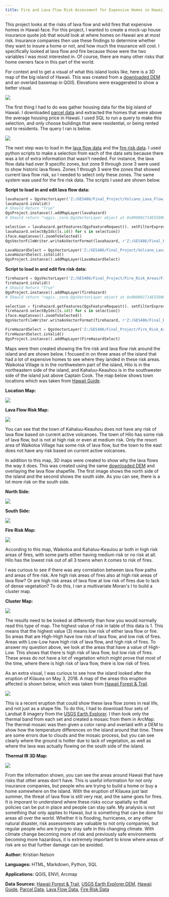 ```yaml
---
title: Fire and Lava Flow Risk Assessment for Expensive Homes in Hawaii
---
```


This project looks at the risks of lava flow and wild fires that expensive homes in Hawaii face. For this project, I wanted to create a mock-up house insurance quote job that would look at where homes on Hawaii are at most risk. Insurance companies then use these findings to determine whether they want to insure a home or not, and how much the insurance will cost. I specifically looked at lava flow and fire because those were the two variables I was most interested in. Of course, there are many other risks that home owners face in this part of the world. 

For context and to get a visual of what this island looks like, here is a 3D map of the big island of Hawaii. This was created from a [downloaded DEM](http://www.soest.hawaii.edu/coasts/data/hawaii/dem.html) and an overlaid basemap in QGIS. Elevations were exaggerated to show a better visual. 

![](truecolorgif.gif)

The first thing I had to do was gather housing data for the big island of Hawaii. I downloaded [parcel data](http://geoportal.hawaii.gov/datasets/1eb5fa03038d49cba930096ea67194e0_5) and extracted the homes that were above the average housing price in Hawaii. I used SQL to run a query to make this selection, and only choose buildings that were residential, or being rented out to residents. The query I ran is below. 

![](ParcelQuery.JPG)

The next step was to load in the [lava flow data](http://geoportal.hawaii.gov/datasets/volcano-lava-flow-hazard-zones) and the [fire risk data](http://geoportal.hawaii.gov/datasets/fire-risk-areas). I used python scripts to make a selection from each of the data sets because there was a lot of extra information that wasn't needed. For instance, the lava flow data had over 9 specific zones, but zone 9 through zone 3 were used to show historic lava flows. Zones 1 through 3 were the zones that showed current lava flow risk, so I needed to select only these zones. The same system was used for the fire risk data. The scripts I used are shown below.

__Script to load in and edit lava flow data:__

```python
lavahazard = QgsVectorLayer('Z:/GES486/Final_Project/Volcano_Lava_Flow_Hazard_Zones/Volcano_Lava_Flow_Hazard_Zones.shp', 'lavahazard')
lavahazard.isValid()
# Should Return "True"
QgsProject.instance().addMapLayer(lavahazard)
# Should return "<qgis._core.QgsVectorLayer object at 0x000001714E5500D8>"

selection = lavahazard.getFeatures(QgsFeatureRequest(). setFilterExpression(u'"hzone" < 4'))
lavahazard.selectByIds([s.id() for s in selection])
iface.mapCanvas().zoomToSelected()
QgsVectorFileWriter.writeAsVectorFormat(lavahazard, r'Z:/GES486/Final_Project/Volcano_Lava_Flow_Hazard_Zones/lavahazardselect.gpkg', 'utf-8', lavahazard.crs(),'GPKG', True)

LavaHazardSelect = QgsVectorLayer('Z:/GES486/Final_Project/Volcano_Lava_Flow_Hazard_Zones/lavahazardselect.gpkg', 'LavaHazardSelect')
LavaHazardSelect.isValid()
QgsProject.instance().addMapLayer(LavaHazardSelect)
```

__Script to load in and edit fire risk data:__

```python
firehazard = QgsVectorLayer('Z:/GES486/Final_Project/Fire_Risk_Areas/Fire_Risk_Areas.shp', 'firehazard')
firehazard.isValid()
# Should Return "True"
QgsProject.instance().addMapLayer(firehazard)
# Should return "<qgis._core.QgsVectorLayer object at 0x000001714E5500D8>"

selection = firehazard.getFeatures(QgsFeatureRequest(). setFilterExpression(u'"risk_ratin" = \'High\' OR "risk_ratin" = \'Medium\' OR "risk_ratin" = \'Low\''))
firehazard.selectByIds([s.id() for s in selection])
iface.mapCanvas().zoomToSelected()
QgsVectorFileWriter.writeAsVectorFormat(firehazard, r'Z:/GES486/Final_Project/Fire_Risk_Areas/firehazardselect.gpkg', 'utf-8', firehazard.crs(),'GPKG', True)

FireHazardSelect = QgsVectorLayer('Z:/GES486/Final_Project/Fire_Risk_Areas/firehazardselect.gpkg', 'FireHazardSelect')
FireHazardSelect.isValid()
QgsProject.instance().addMapLayer(FireHazardSelect)
```
Maps were then created showing the fire risk and lava flow risk around the island and are shown below. I focused in on three areas of the island that had a lot of expensive homes to see where they landed in these risk areas. Waikoloa Village is in the northwestern part of the island, Hilo is in the northeastern side of the island, and Kahaluu-Keauhou is in the southwester side of the island just above Captain Cook. The map below shows town locations which was taken from [Hawaii Guide](https://www.hawaii-guide.com/big-island/big-island-hawaii-maps).

__Location Map:__

![](bigmap.jpg)

__Lava Flow Risk Map:__

![](lavaflowriskmap2.jpg)

You can see that the town of Kahaluu-Keauhou does not have any risk of lava flow based on current active volcanoes. The town of Hilo has some risk of lava flow, but is not at high risk or even at medium risk. Only the resort area of Waikoloa Village has some risk of lava flow, but the town to the east does not have any risk based on current active volcanoes. 

In addition to this map, 3D maps were created to show why the lava flows the way it does. This was created using the same [downloaded DEM](http://www.soest.hawaii.edu/coasts/data/hawaii/dem.html) and overlaying the lava flow shapefile. The first image shows the north side of the island and the second shows the south side. As you can see, there is a lot more risk on the south side. 

__North Side:__

![](northside3d.JPG)

__South Side:__

![](southside3d.JPG)

__Fire Risk Map:__

![](fireriskmap2.jpg)

According to this map, Waikoloa and Kahaluu-Keaulou ar both in high risk areas of fires, with some parts either having medium risk or no risk at all. Hilo has the lowest risk out of all 3 towns when it comes to risk of fires. 


I was curious to see if there was any correlation between lava flow paths and areas of fire risk. Are high risk areas of fires also at high risk areas of lava flow? Or are high risk areas of lava flow at low risk of fires due to lack of dense vegetation? To do this, I ran a multivariate Moran's I to build a cluster map.

__Cluster Map:__

![](clustermapjpg.JPG)

The results need to be looked at differently than how you would normally read this type of map. The highest value of risk in table of this data is 1. This means that the highest value (3) means low risk of either lava flow or fire. So areas that are High-High have low risk of lava flow, and low risk of fires. Areas with Low-Low have high risk of lava flow, and high risk of fires. To answer my question above, we look at the areas that have a value of High-Low. This shows that there is high risk of lava flow, but low risk of fires. These areas do not have a lot of vegetation which might prove that most of the time, where there is high risk of lava flow, there is low risk of fires. 

As an extra visual, I was curious to see how the island looked after the eruption of Kilauea on May 3, 2018. A map of the areas this eruption affected is shown below, which was taken from [Hawaii Forest & Trail](https://www.hawaii-forest.com/volcano-eruption-update/).

![](kalamap.jpg)

This is a recent eruption that could show these lava flow zones in real life, and not just as a shape file. To do this, I had to download four sets of Landsat 8 imagery from the [USGS Earth Explorer](https://earthexplorer.usgs.gov/). I then took only the thermal band from each set and created a mosaic from them in ArcMap. The thermal mosaic was then given a color ramp and overlaid with a DEM to show how the temperature differences on the island around that time. There are some errors due to clouds and the mosaic process, but you can see clearly where the ground is hotter due to lack of vegetation, as well as where the lava was actually flowing on the south side of the island.

__Thermal IR 3D Map:__

![](lavaflow.gif)

From the information shown, you can see the areas around Hawaii that have risks that other areas don't have. This is useful information for not only insurance companies, but people who are trying to build a home or buy a home somewhere on the island. With the eruption of Kilauea just last summer, the threat of lava flow is still very real, and the same goes for fires. It is imporant to understand where these risks occur spatially so that policies can be put in place and people can stay safe. My analysis is not something that only applies to Hawaii, but is something that can be done for areas all over the world. Whether it is flooding, hurricanes, or any other natural disaster, risk assessments are valuable to not only companies, but regular people who are trying to stay safe in this changing climate. With climate change becoming more of risk and previously safe environments becoming more hazardous, it is extremely important to know where areas of risk are so that further damage can be avoided. 

__Author:__ Kristian Nelson

__Languages:__ HTML, Markdown, Python, SQL

__Applications:__ QGIS, ENVI, Arcmap

__Data Sources:__ [Hawaii Forest & Trail](https://www.hawaii-forest.com/volcano-eruption-update/), 
 [USGS Earth Explorer](https://earthexplorer.usgs.gov/),[DEM](http://www.soest.hawaii.edu/coasts/data/hawaii/dem.html), [Hawaii Guide](https://www.hawaii-guide.com/big-island/big-island-hawaii-maps), [Parcel Data](http://geoportal.hawaii.gov/datasets/1eb5fa03038d49cba930096ea67194e0_5), [Lava Flow Data](http://geoportal.hawaii.gov/datasets/volcano-lava-flow-hazard-zones), [Fire Risk Data](http://geoportal.hawaii.gov/datasets/fire-risk-areas)
